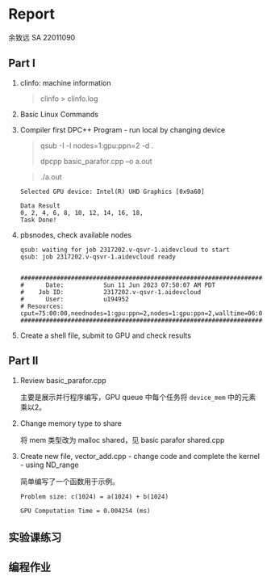 # Report

余致远 SA 22011090

## Part I

1.   clinfo: machine information 

     >   clinfo > clinfo.log

2.   Basic Linux Commands 

3.   Compiler first DPC++ Program - run local by changing device 

     >   qsub -I -l nodes=1:gpu:ppn=2 -d .
     >
     >   dpcpp basic_parafor.cpp –o a.out

     >   ./a.out

     ```shell
     Selected GPU device: Intel(R) UHD Graphics [0x9a60]
     
     Data Result
     0, 2, 4, 6, 8, 10, 12, 14, 16, 18, 
     Task Done!
     ```

4.   pbsnodes, check available nodes 

     ```shell
     qsub: waiting for job 2317202.v-qsvr-1.aidevcloud to start
     qsub: job 2317202.v-qsvr-1.aidevcloud ready
     
     
     ########################################################################
     #      Date:           Sun 11 Jun 2023 07:50:07 AM PDT
     #    Job ID:           2317202.v-qsvr-1.aidevcloud
     #      User:           u194952
     # Resources:           cput=75:00:00,neednodes=1:gpu:ppn=2,nodes=1:gpu:ppn=2,walltime=06:00:00
     ########################################################################
     ```

     

5.   Create a shell file, submit to GPU and check results



## Part II

1.   Review basic_parafor.cpp 

     主要是展示并行程序编写，GPU queue 中每个任务将 `device_mem` 中的元素乘以2。

2.   Change memory type to share 

     将 mem 类型改为 malloc shared，见 basic parafor shared.cpp

3.   Create new file, vector_add.cpp - change code and complete the kernel - using ND_range

     简单编写了一个函数用于示例。

     ```shell
     Problem size: c(1024) = a(1024) + b(1024)
     
     GPU Computation Time = 0.004254 (ms)
     ```

     

## 实验课练习



## 编程作业

